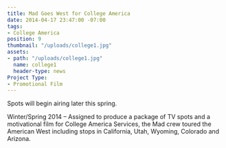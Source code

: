 ```yaml
---
title: Mad Goes West for College America
date: 2014-04-17 23:47:00 -07:00
tags:
- College America
position: 9
thumbnail: "/uploads/college1.jpg"
assets:
- path: "/uploads/college1.jpg"
  name: college1
  header-type: news
Project Type:
- Promotional Film
---
```


Spots will begin airing later this spring.


Winter/Spring 2014 – Assigned to produce a package of TV spots and a motivational film for College America Services, the Mad crew toured the American West including stops in California, Utah, Wyoming, Colorado and Arizona.
